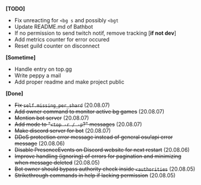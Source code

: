 
**[TODO]**
- Fix unreacting for `<bg s` and possibly `<bgt`
- Update README.md of Bathbot
- If no permission to send twitch notif, remove tracking [__if not dev__]
- Add metrics counter for error occured
- Reset guild counter on disconnect

**[Sometime]**
- Handle entry on top.gg
- Write peppy a mail
- Add proper readme and make project public

**[Done]**
- ~~Fix `self.missing_per_shard`~~ (20.08.07)
- ~~Add owner command to monitor active bg games~~ (20.08.07)
- ~~Mention bot server~~ (20.08.07)
- ~~Add mode to "`<top -r / -p`?" messages~~ (20.08.07)
- ~~Make discord server for bot~~ (20.08.07)
- ~~DDoS protection error message instead of general osu!api error message~~ (20.08.06)
- ~~Disable PresenceEvents on Discord website for next restart~~ (20.08.06)
- ~~Improve handling (ignoring) of errors for pagination and minimizing when message deleted~~ (20.08.05)
- ~~Bot owner should bypass authority check inside `<authorities`~~ (20.08.05)
- ~~Strikethrough commands in help if lacking permission~~ (20.08.05)